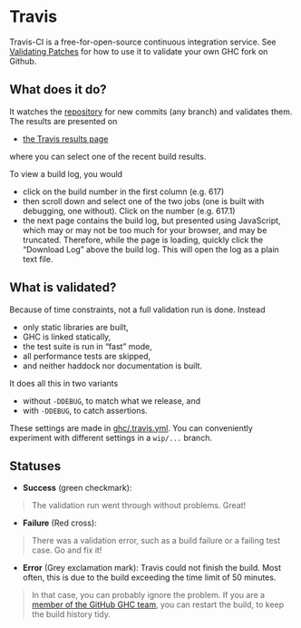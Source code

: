 # Travis



Travis-CI is a free-for-open-source continuous integration service. See [Validating Patches](testing-patches#ravis) for how to use it to validate your own GHC fork on Github.


## What does it do?



It watches the [repository](repositories) for new commits (any branch) and validates them. The results are presented on


- [ the Travis results page](https://travis-ci.org/ghc/ghc/builds)


where you can select one of the recent build results.



To view a build log, you would


- click on the build number in the first column (e.g. 617)
- then scroll down and select one of the two jobs (one is built with debugging, one without). Click on the number (e.g. 617.1)
- the next page contains the build log, but presented using JavaScript, which may or may not be too much for your browser, and may be truncated. Therefore, while the page is loading, quickly click the “Download Log” above the build log. This will open the log as a plain text file.

## What is validated?



Because of time constraints, not a full validation run is done. Instead


- only static libraries are built,
- GHC is linked statically,
- the test suite is run in “fast” mode,
- all performance tests are skipped,
- and neither haddock nor documentation is built.


It does all this in two variants


- without `-DDEBUG`, to match what we release, and
- with `-DDEBUG`, to catch assertions.


These settings are made in [ghc/.travis.yml](/trac/ghc/browser/ghc/.travis.yml)[](/trac/ghc/export/HEAD/ghc/.travis.yml). You can conveniently experiment with different settings in a `wip/...` branch.


## Statuses


- **Success** (green checkmark):

>
>
> The validation run went through without problems. Great!
>
>

- **Failure** (Red cross):

>
>
> There was a validation error, such as a build failure or a failing test case. Go and fix it!
>
>

- **Error** (Grey exclamation mark): Travis could not finish the build. Most often, this is due to the build exceeding the time limit of 50 minutes. 


   


>
>
> In that case, you can probably ignore the problem. If you are a [
> member of the GitHub GHC team](https://github.com/orgs/ghc/people), you can restart the build, to keep the build history tidy.
>
>

